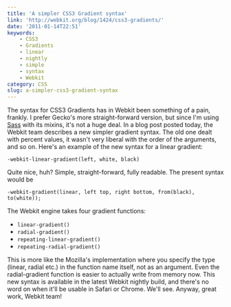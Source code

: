 ```yaml
---
title: 'A simpler CSS3 Gradient syntax'
link: 'http://webkit.org/blog/1424/css3-gradients/'
date: '2011-01-14T22:51'
keywords:
    - CSS3
    - Gradients
    - linear
    - nightly
    - simple
    - syntax
    - Webkit
category: CSS
slug: a-simpler-css3-gradient-syntax
---
```


The syntax for CSS3 Gradients has in Webkit been something of a pain, frankly. I prefer Gecko's more straight-forward version, but since I'm using [Sass](http://sass-lang.com) with its mixins, it's not a huge deal. In a blog post posted today, the Webkit team describes a new simpler gradient syntax. The old one dealt with percent values, it wasn't very liberal with the order of the arguments, and so on. Here's an example of the new syntax for a linear gradient:

    -webkit-linear-gradient(left, white, black)
Quite nice, huh? Simple, straight-forward, fully readable. The present syntax would be

    -webkit-gradient(linear, left top, right bottom, from(black), to(white));
The Webkit engine takes four gradient functions:
- `linear-gradient()`
- `radial-gradient()`
- `repeating-linear-gradient()`
- `repeating-radial-gradient()`

This is more like the Mozilla's implementation where you specify the type (linear, radial etc.) in the function name itself, not as an argument. Even the radial-gradient function is easier to actually write from memory now. This new syntax is available in the latest Webkit nightly build, and there's no word on when it'll be usable in Safari or Chrome. We'll see. Anyway, great work, Webkit team!
